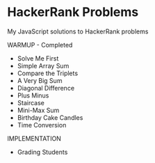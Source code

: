 # HackerRank Problems

My JavaScript solutions to HackerRank problems

WARMUP - Completed

- Solve Me First
- Simple Array Sum
- Compare the Triplets
- A Very Big Sum
- Diagonal Difference
- Plus Minus
- Staircase
- Mini-Max Sum
- Birthday Cake Candles
- Time Conversion

IMPLEMENTATION

- Grading Students